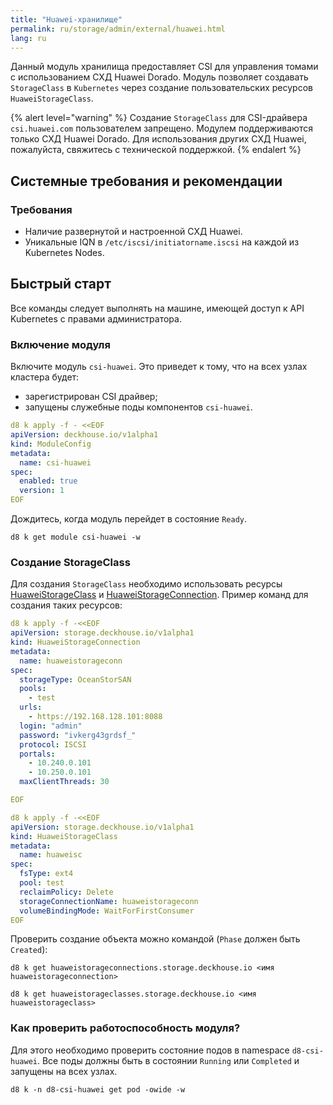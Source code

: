 ```yaml
---
title: "Huawei-хранилище"
permalink: ru/storage/admin/external/huawei.html
lang: ru
---
```


Данный модуль хранилища предоставляет CSI для управления томами c использованием СХД Huawei Dorado. Модуль позволяет создавать `StorageClass` в `Kubernetes` через создание пользовательских ресурсов `HuaweiStorageClass`.

{% alert level="warning" %}
Создание `StorageClass` для CSI-драйвера `csi.huawei.com` пользователем запрещено.
Модулем поддерживаются только СХД Huawei Dorado. Для использования других СХД Huawei, пожалуйста, свяжитесь с технической поддержкой.
{% endalert %}

## Системные требования и рекомендации

### Требования

- Наличие развернутой и настроенной СХД Huawei.
- Уникальные IQN в `/etc/iscsi/initiatorname.iscsi` на каждой из Kubernetes Nodes.

## Быстрый старт

Все команды следует выполнять на машине, имеющей доступ к API Kubernetes с правами администратора.

### Включение модуля

Включите модуль `csi-huawei`.  Это приведет к тому, что на всех узлах кластера будет:
- зарегистрирован CSI драйвер;
- запущены служебные поды компонентов `csi-huawei`.

```yaml
d8 k apply -f - <<EOF
apiVersion: deckhouse.io/v1alpha1
kind: ModuleConfig
metadata:
  name: csi-huawei
spec:
  enabled: true
  version: 1
EOF
```

Дождитесь, когда модуль перейдет в состояние `Ready`.

```shell
d8 k get module csi-huawei -w
```

### Создание StorageClass

Для создания `StorageClass` необходимо использовать ресурсы [HuaweiStorageClass](../../../reference/cr/huaweistorageclass) и [HuaweiStorageConnection](../../../reference/cr/huaweistorageconnection). Пример команд для создания таких ресурсов:

```yaml
d8 k apply -f -<<EOF
apiVersion: storage.deckhouse.io/v1alpha1
kind: HuaweiStorageConnection
metadata:
  name: huaweistorageconn
spec:
  storageType: OceanStorSAN
  pools:
    - test
  urls: 
    - https://192.168.128.101:8088 
  login: "admin"
  password: "ivkerg43grdsf_"
  protocol: ISCSI
  portals:
    - 10.240.0.101
    - 10.250.0.101 
  maxClientThreads: 30

EOF
```

```yaml
d8 k apply -f -<<EOF
apiVersion: storage.deckhouse.io/v1alpha1
kind: HuaweiStorageClass
metadata:
  name: huaweisc
spec:
  fsType: ext4
  pool: test
  reclaimPolicy: Delete
  storageConnectionName: huaweistorageconn
  volumeBindingMode: WaitForFirstConsumer
EOF
```

Проверить создание объекта можно командой (`Phase` должен быть `Created`):

```shell
d8 k get huaweistorageconnections.storage.deckhouse.io <имя huaweistorageconnection>
```

```shell
d8 k get huaweistorageclasses.storage.deckhouse.io <имя huaweistorageclass>
```

### Как проверить работоспособность модуля?

Для этого необходимо проверить состояние подов в namespace `d8-csi-huawei`. Все поды должны быть в состоянии `Running` или `Completed` и запущены на всех узлах.

```shell
d8 k -n d8-csi-huawei get pod -owide -w
```
